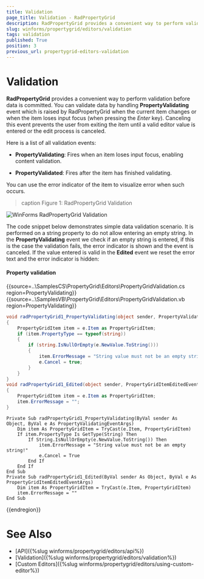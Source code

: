```yaml
---
title: Validation
page_title: Validation - RadPropertyGrid
description: RadPropertyGrid provides a convenient way to perform validation before data is committed.
slug: winforms/propertygrid/editors/validation
tags: validation
published: True
position: 3
previous_url: propertygrid-editors-validation
---
```


# Validation

**RadPropertyGrid** provides a convenient way to perform validation before data is committed. You can validate data by handling __PropertyValidating__ event which is raised by RadPropertyGrid when the current item changes or when the item loses input focus (when pressing the *Enter* key). Canceling this event prevents the user from exiting the item until a valid editor value is entered or the edit process is canceled.

Here is a list of all validation events:

* __PropertyValidating__: Fires when an item loses input focus, enabling content validation.

* __PropertyValidated__: Fires after the item has finished validating.

You can use the error indicator of the item to visualize error when such occurs.

>caption Figure 1: RadPropertyGrid Validation 

![WinForms RadPropertyGrid Validation](images/propertygrid-editors-validation.png)

The code snippet below demonstrates simple data validation scenario. It is performed on a string property to do not allow entering an empty string. In the __PropertyValidating__ event we check if an empty string is entered, if this is the case the validation fails, the error indicator is shown and the event is canceled. If the value entered is valid in the __Edited__ event we reset the error text and the error indicator is hidden:

#### Property validation

{{source=..\SamplesCS\PropertyGrid\Editors\PropertyGridValidation.cs region=PropertyValidating}} 
{{source=..\SamplesVB\PropertyGrid\Editors\PropertyGridValidation.vb region=PropertyValidating}} 

````C#
void radPropertyGrid1_PropertyValidating(object sender, PropertyValidatingEventArgs e)
{
    PropertyGridItem item = e.Item as PropertyGridItem;
    if (item.PropertyType == typeof(string))
    {
        if (string.IsNullOrEmpty(e.NewValue.ToString()))
        {
            item.ErrorMessage = "String value must not be an empty string!";
            e.Cancel = true;
        }
    }
}
void radPropertyGrid1_Edited(object sender, PropertyGridItemEditedEventArgs e)
{
    PropertyGridItem item = e.Item as PropertyGridItem;
    item.ErrorMessage = "";
}

````
````VB.NET
Private Sub radPropertyGrid1_PropertyValidating(ByVal sender As Object, ByVal e As PropertyValidatingEventArgs)
    Dim item As PropertyGridItem = TryCast(e.Item, PropertyGridItem)
    If item.PropertyType Is GetType(String) Then
        If String.IsNullOrEmpty(e.NewValue.ToString()) Then
            item.ErrorMessage = "String value must not be an empty string!"
            e.Cancel = True
        End If
    End If
End Sub
Private Sub radPropertyGrid1_Edited(ByVal sender As Object, ByVal e As PropertyGridItemEditedEventArgs)
    Dim item As PropertyGridItem = TryCast(e.Item, PropertyGridItem)
    item.ErrorMessage = ""
End Sub

````

{{endregion}}

# See Also

* [API]({%slug winforms/propertygrid/editors/api%})
* [Validation]({%slug winforms/propertygrid/editors/validation%})
* [Custom Editors]({%slug winforms/propertygrid/editors/using-custom-editor%})
